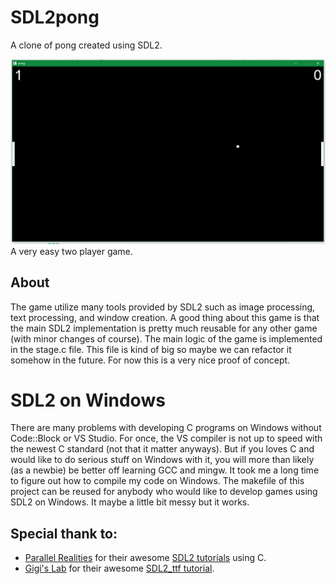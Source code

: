 # SDL2pong
A clone of pong created using SDL2. 

![Pong](pong.png)
A very easy two player game.
## About
The game utilize many tools provided by SDL2 such as image processing, text processing, and window creation.
A good thing about this game is that the main SDL2 implementation is pretty much reusable for any other game (with minor changes of course). The main logic of the game is implemented in the stage.c file. This file is kind of big so maybe we can refactor it somehow in the future. For now this is a very nice proof of concept.

# SDL2 on Windows
There are many problems with developing C programs on Windows without Code::Block or VS Studio. For once, the VS compiler is not up to speed with the newest C standard (not that it matter anyways). But if you loves C and would like to do serious stuff on Windows with it, you will more than likely (as a newbie) be better off learning GCC and mingw. It took me a long time to figure out how to compile my code on Windows. The makefile of this project can be reused for anybody who would like to develop games using SDL2 on Windows. It maybe a little bit messy but it works.

## Special thank to:
* [Parallel Realities](https://www.parallelrealities.co.uk/about/) for their awesome [SDL2 tutorials](https://www.parallelrealities.co.uk/tutorials/#shooter) using C.
* [Gigi's Lab](http://gigi.nullneuron.net/gigilabs/) for their awesome [SDL2_ttf tutorial](http://gigi.nullneuron.net/gigilabs/displaying-text-in-sdl2-with-sdl_ttf/).
